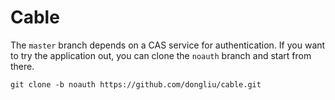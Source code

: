 Cable
=====
The `master` branch depends on a CAS service for authentication. If you want to try the application out, you can clone the `noauth` branch and start from there.

`git clone -b noauth https://github.com/dongliu/cable.git`
